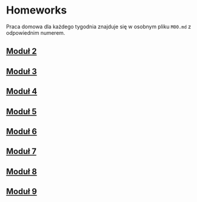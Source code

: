 # Homeworks

Praca domowa dla każdego tygodnia znajduje się w osobnym pliku `M00.md` z odpowiednim numerem.

## [Moduł 2](./M02.md)

## [Moduł 3](./M03.md)

## [Moduł 4](./M04.md)

## [Moduł 5](./M05.md)

## [Moduł 6](./M06.md)

## [Moduł 7](./M07.md)

## [Moduł 8](./M08.md)

## [Moduł 9](./M09.md)

